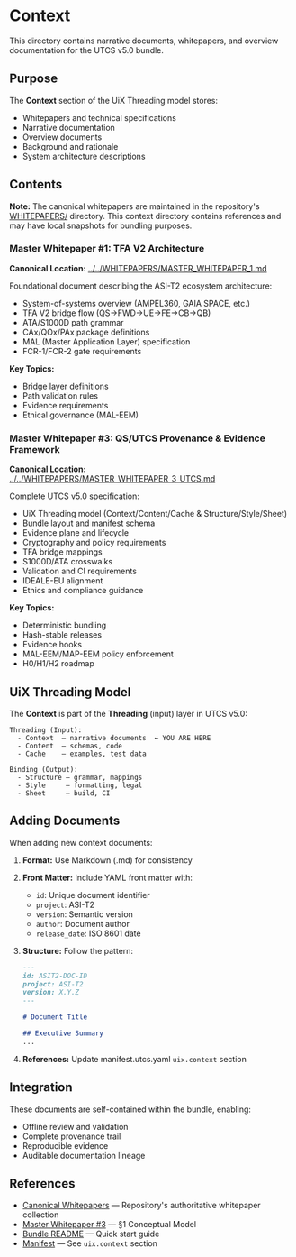 # Context

This directory contains narrative documents, whitepapers, and overview documentation for the UTCS v5.0 bundle.

## Purpose

The **Context** section of the UiX Threading model stores:
- Whitepapers and technical specifications
- Narrative documentation
- Overview documents
- Background and rationale
- System architecture descriptions

## Contents

**Note:** The canonical whitepapers are maintained in the repository's [WHITEPAPERS/](../../WHITEPAPERS/) directory. This context directory contains references and may have local snapshots for bundling purposes.

### Master Whitepaper #1: TFA V2 Architecture

**Canonical Location:** [../../WHITEPAPERS/MASTER_WHITEPAPER_1.md](../../WHITEPAPERS/MASTER_WHITEPAPER_1.md)

Foundational document describing the ASI-T2 ecosystem architecture:

- System-of-systems overview (AMPEL360, GAIA SPACE, etc.)
- TFA V2 bridge flow (QS→FWD→UE→FE→CB→QB)
- ATA/S1000D path grammar
- CAx/QOx/PAx package definitions
- MAL (Master Application Layer) specification
- FCR-1/FCR-2 gate requirements

**Key Topics:**
- Bridge layer definitions
- Path validation rules
- Evidence requirements
- Ethical governance (MAL-EEM)

### Master Whitepaper #3: QS/UTCS Provenance & Evidence Framework

**Canonical Location:** [../../WHITEPAPERS/MASTER_WHITEPAPER_3_UTCS.md](../../WHITEPAPERS/MASTER_WHITEPAPER_3_UTCS.md)

Complete UTCS v5.0 specification:

- UiX Threading model (Context/Content/Cache & Structure/Style/Sheet)
- Bundle layout and manifest schema
- Evidence plane and lifecycle
- Cryptography and policy requirements
- TFA bridge mappings
- S1000D/ATA crosswalks
- Validation and CI requirements
- IDEALE-EU alignment
- Ethics and compliance guidance

**Key Topics:**
- Deterministic bundling
- Hash-stable releases
- Evidence hooks
- MAL-EEM/MAP-EEM policy enforcement
- H0/H1/H2 roadmap

## UiX Threading Model

The **Context** is part of the **Threading** (input) layer in UTCS v5.0:

```
Threading (Input):
  - Context  — narrative documents  ← YOU ARE HERE
  - Content  — schemas, code
  - Cache    — examples, test data

Binding (Output):
  - Structure — grammar, mappings
  - Style     — formatting, legal
  - Sheet     — build, CI
```

## Adding Documents

When adding new context documents:

1. **Format:** Use Markdown (.md) for consistency
2. **Front Matter:** Include YAML front matter with:
   - `id`: Unique document identifier
   - `project`: ASI-T2
   - `version`: Semantic version
   - `author`: Document author
   - `release_date`: ISO 8601 date

3. **Structure:** Follow the pattern:
   ```markdown
   ---
   id: ASIT2-DOC-ID
   project: ASI-T2
   version: X.Y.Z
   ---
   
   # Document Title
   
   ## Executive Summary
   ...
   ```

4. **References:** Update manifest.utcs.yaml `uix.context` section

## Integration

These documents are self-contained within the bundle, enabling:
- Offline review and validation
- Complete provenance trail
- Reproducible evidence
- Auditable documentation lineage

## References

- [Canonical Whitepapers](../../WHITEPAPERS/) — Repository's authoritative whitepaper collection
- [Master Whitepaper #3](../../WHITEPAPERS/MASTER_WHITEPAPER_3_UTCS.md) — §1 Conceptual Model
- [Bundle README](../README.md) — Quick start guide
- [Manifest](../manifest.utcs.yaml) — See `uix.context` section
